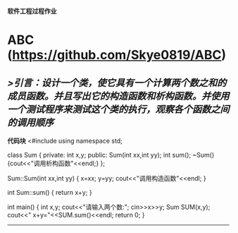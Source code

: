 **软件工程过程作业**
# ABC (https://github.com/Skye0819/ABC) 
***>引言：设计一个类，使它具有一个计算两个数之和的成员函数。并且写出它的构造函数和析构函数。并使用一个测试程序来测试这个类的执行，观察各个函数之间的调用顺序***
---------------------------------------------------------------------------------------------
**代码块**
<#include<iostream>
using namespace std;

 class Sum
 {
  private:
    int x,y;
  public:
    Sum(int xx,int yy);
    int sum();
    ~Sum(){cout<<"调用析构函数"<<endl;}
 };

 Sum::Sum(int xx,int yy)
 {
    x=xx;
    y=yy;
    cout<<"调用构造函数"<<endl;
 }

 int Sum::sum()
 {
     return x+y;
 }

 int main()
 {
     int x,y;
     cout<<"请输入两个数:";
     cin>>x>>y;
     Sum SUM(x,y);
     cout<<"   x+y="<<SUM.sum()<<endl;
     return 0;
 }

>
    
 ----------------------------------------------------------------------------

 
 
 
 
 
 
 
 
 
